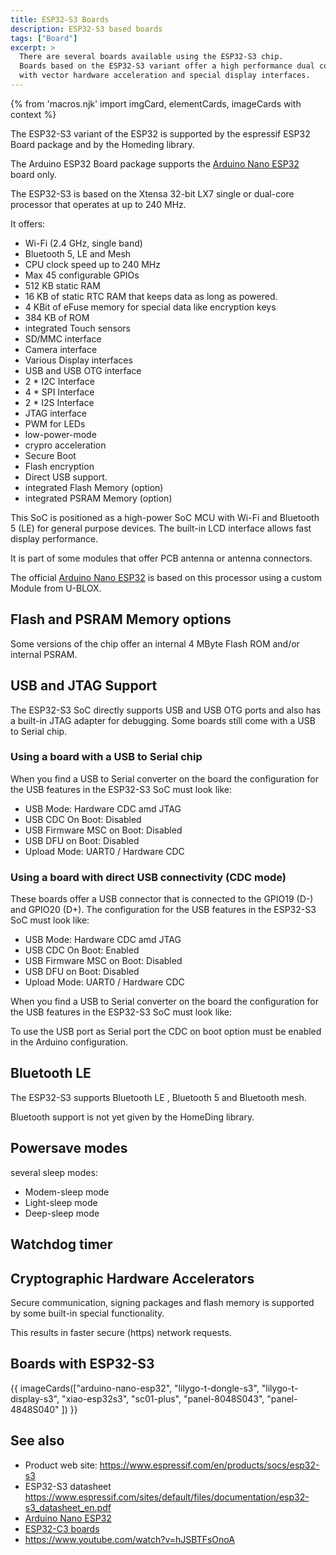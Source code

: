 ```yaml
---
title: ESP32-S3 Boards
description: ESP32-S3 based boards
tags: ["Board"]
excerpt: >
  There are several boards available using the ESP32-S3 chip.
  Boards based on the ESP32-S3 variant offer a high performance dual core SoC
  with vector hardware acceleration and special display interfaces.
---
```


{% from 'macros.njk' import imgCard, elementCards, imageCards with context %}

The ESP32-S3 variant of the ESP32 is supported by the espressif ESP32 Board package and by the
Homeding library.

The Arduino ESP32 Board package supports the [Arduino Nano ESP32] board only.

The ESP32-S3 is based on the Xtensa 32-bit LX7 single or dual-core processor that operates at
up to 240 MHz.

It offers:

* Wi-Fi (2.4 GHz, single band)
* Bluetooth 5, LE and Mesh
* CPU clock speed up to 240 MHz
* Max 45 configurable GPIOs
* 512 KB static RAM
* 16 KB of static RTC RAM that keeps data as long as powered.
* 4 KBit of eFuse memory for special data like encryption keys
* 384 KB of ROM
* integrated Touch sensors
* SD/MMC interface
* Camera interface
* Various Display interfaces
* USB and USB OTG interface
* 2 * I2C Interface
* 4 * SPI Interface
* 2 * I2S Interface
* JTAG interface
* PWM for LEDs
* low-power-mode
* crypro acceleration
* Secure Boot
* Flash encryption
* Direct USB support.
* integrated Flash Memory (option)
* integrated PSRAM Memory (option)

This SoC is positioned as a high-power SoC MCU with Wi-Fi and Bluetooth 5 (LE) for general purpose devices. The built-in LCD
interface allows fast display performance.

It is part of some modules that offer PCB antenna or antenna connectors.

The official [Arduino Nano ESP32] is based on this processor using a custom Module from U-BLOX.


## Flash and PSRAM Memory options

Some versions of the chip offer an internal 4 MByte Flash ROM and/or internal PSRAM.


## USB and JTAG Support

The ESP32-S3 SoC directly supports USB and USB OTG ports and also has a built-in JTAG adapter for debugging.
Some boards still come with a USB to Serial chip.

### Using a board with a USB to Serial chip

When you find a USB to Serial converter on the board the configuration for the USB features in
the ESP32-S3 SoC must look like:

* USB Mode: Hardware CDC amd JTAG
* USB CDC On Boot: Disabled
* USB Firmware MSC on Boot: Disabled
* USB DFU on Boot: Disabled
* Upload Mode: UART0 / Hardware CDC


### Using a board with direct USB connectivity (CDC mode)

These boards offer a USB connector that is connected to the GPIO19 (D-) and GPIO20 (D+). The
configuration for the USB features in the ESP32-S3 SoC must look like:

* USB Mode: Hardware CDC amd JTAG
* USB CDC On Boot: Enabled
* USB Firmware MSC on Boot: Disabled
* USB DFU on Boot: Disabled
* Upload Mode: UART0 / Hardware CDC


When you find a USB to Serial converter on the board the configuration for the USB features in the ESP32-S3 SoC must look like:


To use the USB port as Serial port the CDC on boot option must be enabled in the Arduino configuration.


## Bluetooth LE

The ESP32-S3 supports Bluetooth LE , Bluetooth 5 and Bluetooth mesh.

Bluetooth support is not yet given by the HomeDing library.


## Powersave modes

several sleep modes:

* Modem-sleep mode
* Light-sleep mode
* Deep-sleep mode


## Watchdog timer


## Cryptographic Hardware Accelerators

Secure communication, signing packages and flash memory is supported by some built-in special functionality.

This results in faster secure (https) network requests.


## Boards with ESP32-S3

{{ imageCards(["arduino-nano-esp32",
  "lilygo-t-dongle-s3", "lilygo-t-display-s3",
  "xiao-esp32s3", "sc01-plus", "panel-8048S043", "panel-4848S040" ]) }}

## See also

* Product web site: <https://www.espressif.com/en/products/socs/esp32-s3>
* ESP32-S3 datasheet <https://www.espressif.com/sites/default/files/documentation/esp32-s3_datasheet_en.pdf>
* [Arduino Nano ESP32]
* [ESP32-C3 boards](/boards/esp32c3/index.md)
* <https://www.youtube.com/watch?v=hJSBTFsOnoA>


[Arduino Nano ESP32]:/boards/esp32s3/arduino-nano-esp32.md
